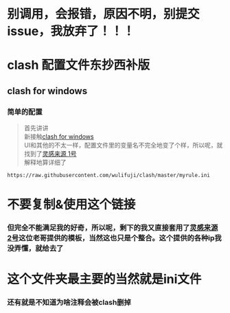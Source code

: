 # 别调用，会报错，原因不明，别提交issue，我放弃了！！！

# clash 配置文件东抄西补版
## clash for windows  
### 简单的配置  

> 首先讲讲  
> 新接触[clash for windows](https://github.com/Fndroid/clash_for_windows_pkg/releases "最新版地址")  
> UI和其他的不太一样，配置文件里的变量名不完全地变了个样，所以呢，就找到了[灵感来源 1号](https://github.com/Hackl0us/SS-Rule-Snippet/blob/master/LAZY_RULES/clash.yaml "直接启迪")  
> 解释地算详细了  

    https://raw.githubusercontent.com/wulifuji/clash/master/myrule.ini

# 不要复制&使用这个链接

### 但完全不能满足我的好奇，所以呢，剩下的我又直接套用了[灵感来源 2号](https://github.com/Hackl0us/SS-Rule-Snippet/blob/master/LAZY_RULES/clash.yaml "具体细节")这位老哥提供的模板，当然这也只是个整合。这个提供的各种ip我没弄懂，就给去了

# 这个文件夹最主要的当然就是ini文件

### 还有就是不知道为啥注释会被clash删掉
